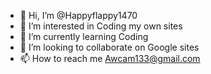 - 👋 Hi, I’m @Happyflappy1470
- 👀 I’m interested in Coding my own sites
- 🌱 I’m currently learning Coding
- 💞️ I’m looking to collaborate on Google sites
- 📫 How to reach me Awcam133@gmail.com

<!---
Happyflappy1470/Happyflappy1470 is a ✨ special ✨ repository because its `README.md` (this file) appears on your GitHub profile.
You can click the Preview link to take a look at your changes.
--->
